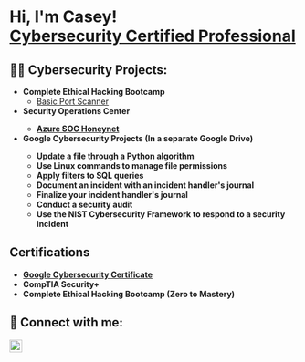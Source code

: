 <h1>Hi, I'm Casey! <br/><a href="https://github.com/caseypineda" <a href="https://www.linkedin.com/in/caseypineda/">Cybersecurity Certified Professional</a>

<h2>👨‍💻 Cybersecurity Projects:</h2>

- <b>Complete Ethical Hacking Bootcamp</b>
  - [Basic Port Scanner](https://github.com/caseypineda/Basic-Port-Scanner/blob/main/Port%20Scanner%20Code)
- <b>Security Operations Center<b>
  - [Azure SOC Honeynet](https://github.com/caseypineda/Azure-SOC-Honeynet-Project)
- <b>Google Cybersecurity Projects (In a separate Google Drive)
  - Update a file through a Python algorithm
  - Use Linux commands to manage file permissions
  - Apply filters to SQL queries
  - Document an incident with an incident handler's journal
  - Finalize your incident handler's journal
  - Conduct a security audit
  - Use the NIST Cybersecurity Framework to respond to a security incident

<h2> Certifications </h2>

- [Google Cybersecurity Certificate](https://coursera.org/share/f2f5900e0ce60cf6cf2491a838705077)
- CompTIA Security+
- Complete Ethical Hacking Bootcamp (Zero to Mastery)

<h2> 🤳 Connect with me:</h2>

[<img align="left" alt="CaseyPineda | LinkedIn" width="22px" src="https://cdn.jsdelivr.net/npm/simple-icons@v3/icons/linkedin.svg" />][linkedin]

[linkedin]: https://linkedin.com/in/caseypineda

<!--
**caseypineda** is a ✨ _special_ ✨ repository because its `README.md` (this file) appears on your GitHub profile.

Here are some ideas to get you started:

- 🔭 I’m currently working on ...
- 🌱 I’m currently learning ...
- 👯 I’m looking to collaborate on ...
- 🤔 I’m looking for help with ...
- 💬 Ask me about ...
- 📫 How to reach me: ...
- 😄 Pronouns: ...
- ⚡ Fun fact: ...
<h2>📺 Popular YouTube Videos</h2> (Do this one at a later date on my job account.)
-->
